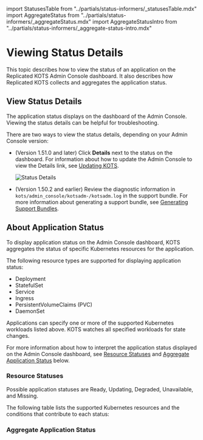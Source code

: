 import StatusesTable from "../partials/status-informers/_statusesTable.mdx"
import AggregateStatus from "../partials/status-informers/_aggregateStatus.mdx"
import AggregateStatusIntro from "../partials/status-informers/_aggregate-status-intro.mdx"

# Viewing Status Details

This topic describes how to view the status of an application on the Replicated KOTS Admin Console dashboard. It also describes how Replicated KOTS collects and aggregates the application status. 
## View Status Details

The application status displays on the dashboard of the Admin Console. Viewing the status details can be helpful for troubleshooting.

There are two ways to view the status details, depending on your Admin Console version:

- (Version 1.51.0 and later) Click **Details** next to the status on the dashboard. For information about how to update the Admin Console to view the Details link, see [Updating KOTS](updating-app-manager).

  ![Status Details](/images/kotsadm-dashboard-appstatus.png)

- (Version 1.50.2 and earlier) Review the diagnostic information in `kots/admin_console/kotsadm-/kotsadm.log` in the support bundle. For more information about generating a support bundle, see [Generating Support Bundles](troubleshooting-an-app).

## About Application Status

To display application status on the Admin Console dashboard, KOTS aggregates the status of specific Kubernetes resources for the application.

The following resource types are supported for displaying application status:

* Deployment
* StatefulSet
* Service
* Ingress
* PersistentVolumeClaims (PVC)
* DaemonSet

Applications can specify one or more of the supported Kubernetes workloads listed above. KOTS watches all specified workloads for state changes.

For more information about how to interpret the application status displayed on the Admin Console dashboard, see [Resource Statuses](#resource-statuses) and [Aggregate Application Status](#aggregate-application-status) below. 

### Resource Statuses

Possible application statuses are Ready, Updating, Degraded, Unavailable, and Missing.

The following table lists the supported Kubernetes resources and the conditions that contribute to each status:

<StatusesTable/>

### Aggregate Application Status

<AggregateStatusIntro/>

<AggregateStatus/>